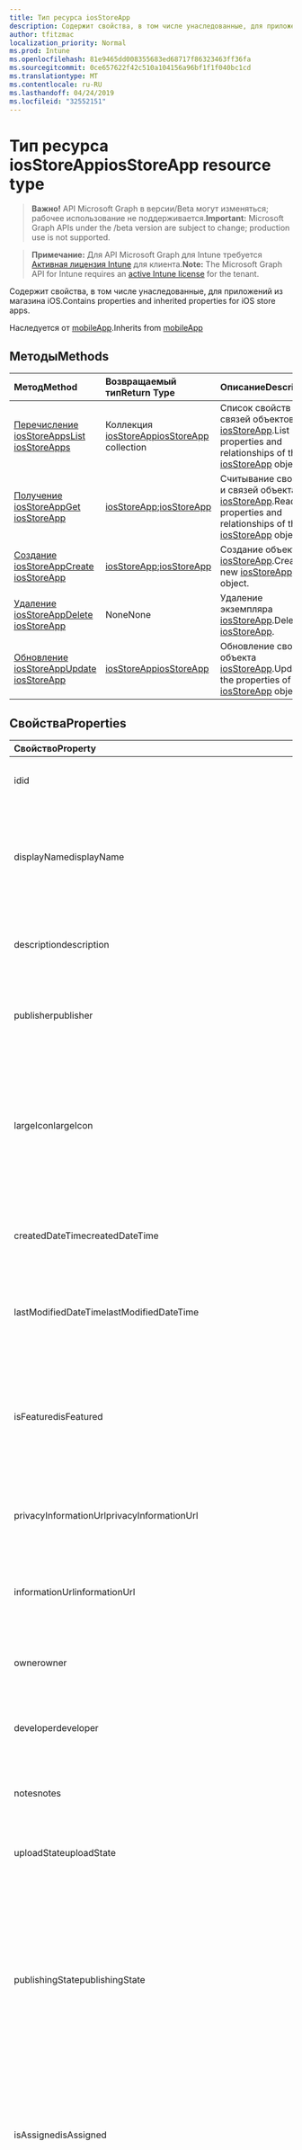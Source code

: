 ```yaml
---
title: Тип ресурса iosStoreApp
description: Содержит свойства, в том числе унаследованные, для приложений из магазина iOS.
author: tfitzmac
localization_priority: Normal
ms.prod: Intune
ms.openlocfilehash: 81e9465dd008355683ed68717f86323463ff36fa
ms.sourcegitcommit: 0ce657622f42c510a104156a96bf1f1f040bc1cd
ms.translationtype: MT
ms.contentlocale: ru-RU
ms.lasthandoff: 04/24/2019
ms.locfileid: "32552151"
---
```

# <a name="iosstoreapp-resource-type"></a><span data-ttu-id="fceca-103">Тип ресурса iosStoreApp</span><span class="sxs-lookup"><span data-stu-id="fceca-103">iosStoreApp resource type</span></span>

> <span data-ttu-id="fceca-104">**Важно!** API Microsoft Graph в версии/Beta могут изменяться; рабочее использование не поддерживается.</span><span class="sxs-lookup"><span data-stu-id="fceca-104">**Important:** Microsoft Graph APIs under the /beta version are subject to change; production use is not supported.</span></span>

> <span data-ttu-id="fceca-105">**Примечание:** Для API Microsoft Graph для Intune требуется [Активная лицензия Intune](https://go.microsoft.com/fwlink/?linkid=839381) для клиента.</span><span class="sxs-lookup"><span data-stu-id="fceca-105">**Note:** The Microsoft Graph API for Intune requires an [active Intune license](https://go.microsoft.com/fwlink/?linkid=839381) for the tenant.</span></span>

<span data-ttu-id="fceca-106">Содержит свойства, в том числе унаследованные, для приложений из магазина iOS.</span><span class="sxs-lookup"><span data-stu-id="fceca-106">Contains properties and inherited properties for iOS store apps.</span></span>


<span data-ttu-id="fceca-107">Наследуется от [mobileApp](../resources/intune-apps-mobileapp.md).</span><span class="sxs-lookup"><span data-stu-id="fceca-107">Inherits from [mobileApp](../resources/intune-apps-mobileapp.md)</span></span>

## <a name="methods"></a><span data-ttu-id="fceca-108">Методы</span><span class="sxs-lookup"><span data-stu-id="fceca-108">Methods</span></span>
|<span data-ttu-id="fceca-109">Метод</span><span class="sxs-lookup"><span data-stu-id="fceca-109">Method</span></span>|<span data-ttu-id="fceca-110">Возвращаемый тип</span><span class="sxs-lookup"><span data-stu-id="fceca-110">Return Type</span></span>|<span data-ttu-id="fceca-111">Описание</span><span class="sxs-lookup"><span data-stu-id="fceca-111">Description</span></span>|
|:---|:---|:---|
|[<span data-ttu-id="fceca-112">Перечисление iosStoreApps</span><span class="sxs-lookup"><span data-stu-id="fceca-112">List iosStoreApps</span></span>](../api/intune-apps-iosstoreapp-list.md)|<span data-ttu-id="fceca-113">Коллекция [iosStoreApp](../resources/intune-apps-iosstoreapp.md)</span><span class="sxs-lookup"><span data-stu-id="fceca-113">[iosStoreApp](../resources/intune-apps-iosstoreapp.md) collection</span></span>|<span data-ttu-id="fceca-114">Список свойств и связей объектов [iosStoreApp](../resources/intune-apps-iosstoreapp.md).</span><span class="sxs-lookup"><span data-stu-id="fceca-114">List properties and relationships of the [iosStoreApp](../resources/intune-apps-iosstoreapp.md) objects.</span></span>|
|[<span data-ttu-id="fceca-115">Получение iosStoreApp</span><span class="sxs-lookup"><span data-stu-id="fceca-115">Get iosStoreApp</span></span>](../api/intune-apps-iosstoreapp-get.md)|<span data-ttu-id="fceca-116">[iosStoreApp](../resources/intune-apps-iosstoreapp.md);</span><span class="sxs-lookup"><span data-stu-id="fceca-116">[iosStoreApp](../resources/intune-apps-iosstoreapp.md)</span></span>|<span data-ttu-id="fceca-117">Считывание свойств и связей объекта [iosStoreApp](../resources/intune-apps-iosstoreapp.md).</span><span class="sxs-lookup"><span data-stu-id="fceca-117">Read properties and relationships of the [iosStoreApp](../resources/intune-apps-iosstoreapp.md) object.</span></span>|
|[<span data-ttu-id="fceca-118">Создание iosStoreApp</span><span class="sxs-lookup"><span data-stu-id="fceca-118">Create iosStoreApp</span></span>](../api/intune-apps-iosstoreapp-create.md)|<span data-ttu-id="fceca-119">[iosStoreApp](../resources/intune-apps-iosstoreapp.md);</span><span class="sxs-lookup"><span data-stu-id="fceca-119">[iosStoreApp](../resources/intune-apps-iosstoreapp.md)</span></span>|<span data-ttu-id="fceca-120">Создание объекта [iosStoreApp](../resources/intune-apps-iosstoreapp.md).</span><span class="sxs-lookup"><span data-stu-id="fceca-120">Create a new [iosStoreApp](../resources/intune-apps-iosstoreapp.md) object.</span></span>|
|[<span data-ttu-id="fceca-121">Удаление iosStoreApp</span><span class="sxs-lookup"><span data-stu-id="fceca-121">Delete iosStoreApp</span></span>](../api/intune-apps-iosstoreapp-delete.md)|<span data-ttu-id="fceca-122">None</span><span class="sxs-lookup"><span data-stu-id="fceca-122">None</span></span>|<span data-ttu-id="fceca-123">Удаление экземпляра [iosStoreApp](../resources/intune-apps-iosstoreapp.md).</span><span class="sxs-lookup"><span data-stu-id="fceca-123">Deletes a [iosStoreApp](../resources/intune-apps-iosstoreapp.md).</span></span>|
|[<span data-ttu-id="fceca-124">Обновление iosStoreApp</span><span class="sxs-lookup"><span data-stu-id="fceca-124">Update iosStoreApp</span></span>](../api/intune-apps-iosstoreapp-update.md)|[<span data-ttu-id="fceca-125">iosStoreApp</span><span class="sxs-lookup"><span data-stu-id="fceca-125">iosStoreApp</span></span>](../resources/intune-apps-iosstoreapp.md)|<span data-ttu-id="fceca-126">Обновление свойств объекта [iosStoreApp](../resources/intune-apps-iosstoreapp.md).</span><span class="sxs-lookup"><span data-stu-id="fceca-126">Update the properties of a [iosStoreApp](../resources/intune-apps-iosstoreapp.md) object.</span></span>|

## <a name="properties"></a><span data-ttu-id="fceca-127">Свойства</span><span class="sxs-lookup"><span data-stu-id="fceca-127">Properties</span></span>
|<span data-ttu-id="fceca-128">Свойство</span><span class="sxs-lookup"><span data-stu-id="fceca-128">Property</span></span>|<span data-ttu-id="fceca-129">Тип</span><span class="sxs-lookup"><span data-stu-id="fceca-129">Type</span></span>|<span data-ttu-id="fceca-130">Описание</span><span class="sxs-lookup"><span data-stu-id="fceca-130">Description</span></span>|
|:---|:---|:---|
|<span data-ttu-id="fceca-131">id</span><span class="sxs-lookup"><span data-stu-id="fceca-131">id</span></span>|<span data-ttu-id="fceca-132">Строка</span><span class="sxs-lookup"><span data-stu-id="fceca-132">String</span></span>|<span data-ttu-id="fceca-133">Ключ объекта.</span><span class="sxs-lookup"><span data-stu-id="fceca-133">Key of the entity.</span></span> <span data-ttu-id="fceca-134">Наследуется от [mobileApp](../resources/intune-apps-mobileapp.md).</span><span class="sxs-lookup"><span data-stu-id="fceca-134">Inherited from [mobileApp](../resources/intune-apps-mobileapp.md)</span></span>|
|<span data-ttu-id="fceca-135">displayName</span><span class="sxs-lookup"><span data-stu-id="fceca-135">displayName</span></span>|<span data-ttu-id="fceca-136">Строка</span><span class="sxs-lookup"><span data-stu-id="fceca-136">String</span></span>|<span data-ttu-id="fceca-137">Название приложения, которое предоставил или импортировал администратор.</span><span class="sxs-lookup"><span data-stu-id="fceca-137">The admin provided or imported title of the app.</span></span> <span data-ttu-id="fceca-138">Наследуется от [mobileApp](../resources/intune-apps-mobileapp.md).</span><span class="sxs-lookup"><span data-stu-id="fceca-138">Inherited from [mobileApp](../resources/intune-apps-mobileapp.md)</span></span>|
|<span data-ttu-id="fceca-139">description</span><span class="sxs-lookup"><span data-stu-id="fceca-139">description</span></span>|<span data-ttu-id="fceca-140">String</span><span class="sxs-lookup"><span data-stu-id="fceca-140">String</span></span>|<span data-ttu-id="fceca-141">Описание приложения.</span><span class="sxs-lookup"><span data-stu-id="fceca-141">The description of the app.</span></span> <span data-ttu-id="fceca-142">Наследуется от [mobileApp](../resources/intune-apps-mobileapp.md).</span><span class="sxs-lookup"><span data-stu-id="fceca-142">Inherited from [mobileApp](../resources/intune-apps-mobileapp.md)</span></span>|
|<span data-ttu-id="fceca-143">publisher</span><span class="sxs-lookup"><span data-stu-id="fceca-143">publisher</span></span>|<span data-ttu-id="fceca-144">String</span><span class="sxs-lookup"><span data-stu-id="fceca-144">String</span></span>|<span data-ttu-id="fceca-145">Издатель приложения.</span><span class="sxs-lookup"><span data-stu-id="fceca-145">The publisher of the app.</span></span> <span data-ttu-id="fceca-146">Наследуется от [mobileApp](../resources/intune-apps-mobileapp.md).</span><span class="sxs-lookup"><span data-stu-id="fceca-146">Inherited from [mobileApp](../resources/intune-apps-mobileapp.md)</span></span>|
|<span data-ttu-id="fceca-147">largeIcon</span><span class="sxs-lookup"><span data-stu-id="fceca-147">largeIcon</span></span>|[<span data-ttu-id="fceca-148">mimeContent</span><span class="sxs-lookup"><span data-stu-id="fceca-148">mimeContent</span></span>](../resources/intune-shared-mimecontent.md)|<span data-ttu-id="fceca-149">Представляет большой значок, который отображается в сведениях о приложении, используется для отправки значка.</span><span class="sxs-lookup"><span data-stu-id="fceca-149">The large icon, to be displayed in the app details and used for upload of the icon.</span></span> <span data-ttu-id="fceca-150">Наследуется от [mobileApp](../resources/intune-apps-mobileapp.md).</span><span class="sxs-lookup"><span data-stu-id="fceca-150">Inherited from [mobileApp](../resources/intune-apps-mobileapp.md)</span></span>|
|<span data-ttu-id="fceca-151">createdDateTime</span><span class="sxs-lookup"><span data-stu-id="fceca-151">createdDateTime</span></span>|<span data-ttu-id="fceca-152">DateTimeOffset</span><span class="sxs-lookup"><span data-stu-id="fceca-152">DateTimeOffset</span></span>|<span data-ttu-id="fceca-153">Дата и время создания приложения.</span><span class="sxs-lookup"><span data-stu-id="fceca-153">The date and time the app was created.</span></span> <span data-ttu-id="fceca-154">Наследуется от [mobileApp](../resources/intune-apps-mobileapp.md).</span><span class="sxs-lookup"><span data-stu-id="fceca-154">Inherited from [mobileApp](../resources/intune-apps-mobileapp.md)</span></span>|
|<span data-ttu-id="fceca-155">lastModifiedDateTime</span><span class="sxs-lookup"><span data-stu-id="fceca-155">lastModifiedDateTime</span></span>|<span data-ttu-id="fceca-156">DateTimeOffset</span><span class="sxs-lookup"><span data-stu-id="fceca-156">DateTimeOffset</span></span>|<span data-ttu-id="fceca-157">Дата и время последнего изменения приложения.</span><span class="sxs-lookup"><span data-stu-id="fceca-157">The date and time the app was last modified.</span></span> <span data-ttu-id="fceca-158">Наследуется от [mobileApp](../resources/intune-apps-mobileapp.md).</span><span class="sxs-lookup"><span data-stu-id="fceca-158">Inherited from [mobileApp](../resources/intune-apps-mobileapp.md)</span></span>|
|<span data-ttu-id="fceca-159">isFeatured</span><span class="sxs-lookup"><span data-stu-id="fceca-159">isFeatured</span></span>|<span data-ttu-id="fceca-160">Boolean</span><span class="sxs-lookup"><span data-stu-id="fceca-160">Boolean</span></span>|<span data-ttu-id="fceca-161">Значение, которое показывает, отмечено ли приложение как подобранное администратором. Наследуется от объекта [mobileApp](../resources/intune-apps-mobileapp.md).</span><span class="sxs-lookup"><span data-stu-id="fceca-161">The value indicating whether the app is marked as featured by the admin. Inherited from [mobileApp](../resources/intune-apps-mobileapp.md)</span></span>|
|<span data-ttu-id="fceca-162">privacyInformationUrl</span><span class="sxs-lookup"><span data-stu-id="fceca-162">privacyInformationUrl</span></span>|<span data-ttu-id="fceca-163">String</span><span class="sxs-lookup"><span data-stu-id="fceca-163">String</span></span>|<span data-ttu-id="fceca-164">URL-адрес заявления о конфиденциальности.</span><span class="sxs-lookup"><span data-stu-id="fceca-164">The privacy statement Url.</span></span> <span data-ttu-id="fceca-165">Наследуется от [mobileApp](../resources/intune-apps-mobileapp.md).</span><span class="sxs-lookup"><span data-stu-id="fceca-165">Inherited from [mobileApp](../resources/intune-apps-mobileapp.md)</span></span>|
|<span data-ttu-id="fceca-166">informationUrl</span><span class="sxs-lookup"><span data-stu-id="fceca-166">informationUrl</span></span>|<span data-ttu-id="fceca-167">String</span><span class="sxs-lookup"><span data-stu-id="fceca-167">String</span></span>|<span data-ttu-id="fceca-168">URL-адрес страницы с дополнительными сведениями.</span><span class="sxs-lookup"><span data-stu-id="fceca-168">The more information Url.</span></span> <span data-ttu-id="fceca-169">Наследуется от [mobileApp](../resources/intune-apps-mobileapp.md).</span><span class="sxs-lookup"><span data-stu-id="fceca-169">Inherited from [mobileApp](../resources/intune-apps-mobileapp.md)</span></span>|
|<span data-ttu-id="fceca-170">owner</span><span class="sxs-lookup"><span data-stu-id="fceca-170">owner</span></span>|<span data-ttu-id="fceca-171">String</span><span class="sxs-lookup"><span data-stu-id="fceca-171">String</span></span>|<span data-ttu-id="fceca-172">Владелец приложения.</span><span class="sxs-lookup"><span data-stu-id="fceca-172">The owner of the app.</span></span> <span data-ttu-id="fceca-173">Наследуется от [mobileApp](../resources/intune-apps-mobileapp.md).</span><span class="sxs-lookup"><span data-stu-id="fceca-173">Inherited from [mobileApp](../resources/intune-apps-mobileapp.md)</span></span>|
|<span data-ttu-id="fceca-174">developer</span><span class="sxs-lookup"><span data-stu-id="fceca-174">developer</span></span>|<span data-ttu-id="fceca-175">String</span><span class="sxs-lookup"><span data-stu-id="fceca-175">String</span></span>|<span data-ttu-id="fceca-176">Разработчик приложения.</span><span class="sxs-lookup"><span data-stu-id="fceca-176">The developer of the app.</span></span> <span data-ttu-id="fceca-177">Наследуется от [mobileApp](../resources/intune-apps-mobileapp.md).</span><span class="sxs-lookup"><span data-stu-id="fceca-177">Inherited from [mobileApp](../resources/intune-apps-mobileapp.md)</span></span>|
|<span data-ttu-id="fceca-178">notes</span><span class="sxs-lookup"><span data-stu-id="fceca-178">notes</span></span>|<span data-ttu-id="fceca-179">String</span><span class="sxs-lookup"><span data-stu-id="fceca-179">String</span></span>|<span data-ttu-id="fceca-180">Заметки для приложения.</span><span class="sxs-lookup"><span data-stu-id="fceca-180">Notes for the app.</span></span> <span data-ttu-id="fceca-181">Наследуется от [mobileApp](../resources/intune-apps-mobileapp.md).</span><span class="sxs-lookup"><span data-stu-id="fceca-181">Inherited from [mobileApp](../resources/intune-apps-mobileapp.md)</span></span>|
|<span data-ttu-id="fceca-182">uploadState</span><span class="sxs-lookup"><span data-stu-id="fceca-182">uploadState</span></span>|<span data-ttu-id="fceca-183">Int32</span><span class="sxs-lookup"><span data-stu-id="fceca-183">Int32</span></span>|<span data-ttu-id="fceca-184">Состояние отправки.</span><span class="sxs-lookup"><span data-stu-id="fceca-184">The upload state.</span></span> <span data-ttu-id="fceca-185">Наследуется от [mobileApp](../resources/intune-apps-mobileapp.md).</span><span class="sxs-lookup"><span data-stu-id="fceca-185">Inherited from [mobileApp](../resources/intune-apps-mobileapp.md)</span></span>|
|<span data-ttu-id="fceca-186">publishingState</span><span class="sxs-lookup"><span data-stu-id="fceca-186">publishingState</span></span>|[<span data-ttu-id="fceca-187">Мобилеапппублишингстате</span><span class="sxs-lookup"><span data-stu-id="fceca-187">mobileAppPublishingState</span></span>](../resources/intune-apps-mobileapppublishingstate.md)|<span data-ttu-id="fceca-188">Состояние публикации для приложения.</span><span class="sxs-lookup"><span data-stu-id="fceca-188">The publishing state for the app.</span></span> <span data-ttu-id="fceca-189">Приложение невозможно назначить, если оно не опубликовано.</span><span class="sxs-lookup"><span data-stu-id="fceca-189">The app cannot be assigned unless the app is published.</span></span> <span data-ttu-id="fceca-190">НаСледуется от [mobileApp](../resources/intune-apps-mobileapp.md).</span><span class="sxs-lookup"><span data-stu-id="fceca-190">Inherited from [mobileApp](../resources/intune-apps-mobileapp.md).</span></span> <span data-ttu-id="fceca-191">Возможные значения: `notPublished`, `processing`, `published`.</span><span class="sxs-lookup"><span data-stu-id="fceca-191">Possible values are: `notPublished`, `processing`, `published`.</span></span>|
|<span data-ttu-id="fceca-192">isAssigned</span><span class="sxs-lookup"><span data-stu-id="fceca-192">isAssigned</span></span>|<span data-ttu-id="fceca-193">Boolean</span><span class="sxs-lookup"><span data-stu-id="fceca-193">Boolean</span></span>|<span data-ttu-id="fceca-194">Значение, указывающее, назначено ли приложение по крайней мере одной группе.</span><span class="sxs-lookup"><span data-stu-id="fceca-194">The value indicating whether the app is assigned to at least one group.</span></span> <span data-ttu-id="fceca-195">Наследуется от [mobileApp](../resources/intune-apps-mobileapp.md).</span><span class="sxs-lookup"><span data-stu-id="fceca-195">Inherited from [mobileApp](../resources/intune-apps-mobileapp.md)</span></span>|
|<span data-ttu-id="fceca-196">roleScopeTagIds</span><span class="sxs-lookup"><span data-stu-id="fceca-196">roleScopeTagIds</span></span>|<span data-ttu-id="fceca-197">Коллекция строк</span><span class="sxs-lookup"><span data-stu-id="fceca-197">String collection</span></span>|<span data-ttu-id="fceca-198">Список идентификаторов тегов области для этого мобильного приложения.</span><span class="sxs-lookup"><span data-stu-id="fceca-198">List of scope tag ids for this mobile app.</span></span> <span data-ttu-id="fceca-199">Наследуется от [mobileApp](../resources/intune-apps-mobileapp.md).</span><span class="sxs-lookup"><span data-stu-id="fceca-199">Inherited from [mobileApp](../resources/intune-apps-mobileapp.md)</span></span>|
|<span data-ttu-id="fceca-200">Депендентаппкаунт</span><span class="sxs-lookup"><span data-stu-id="fceca-200">dependentAppCount</span></span>|<span data-ttu-id="fceca-201">Int32</span><span class="sxs-lookup"><span data-stu-id="fceca-201">Int32</span></span>|<span data-ttu-id="fceca-202">Общее количество зависимостей для дочернего приложения.</span><span class="sxs-lookup"><span data-stu-id="fceca-202">The total number of dependencies the child app has.</span></span> <span data-ttu-id="fceca-203">Наследуется от [mobileApp](../resources/intune-apps-mobileapp.md).</span><span class="sxs-lookup"><span data-stu-id="fceca-203">Inherited from [mobileApp](../resources/intune-apps-mobileapp.md)</span></span>|
|<span data-ttu-id="fceca-204">bundleId</span><span class="sxs-lookup"><span data-stu-id="fceca-204">bundleId</span></span>|<span data-ttu-id="fceca-205">String</span><span class="sxs-lookup"><span data-stu-id="fceca-205">String</span></span>|<span data-ttu-id="fceca-206">Имя удостоверения.</span><span class="sxs-lookup"><span data-stu-id="fceca-206">The Identity Name.</span></span>|
|<span data-ttu-id="fceca-207">appStoreUrl</span><span class="sxs-lookup"><span data-stu-id="fceca-207">appStoreUrl</span></span>|<span data-ttu-id="fceca-208">String</span><span class="sxs-lookup"><span data-stu-id="fceca-208">String</span></span>|<span data-ttu-id="fceca-209">URL-адрес в Apple App Store</span><span class="sxs-lookup"><span data-stu-id="fceca-209">The Apple App Store URL</span></span>|
|<span data-ttu-id="fceca-210">applicableDeviceType</span><span class="sxs-lookup"><span data-stu-id="fceca-210">applicableDeviceType</span></span>|[<span data-ttu-id="fceca-211">iosDeviceType</span><span class="sxs-lookup"><span data-stu-id="fceca-211">iosDeviceType</span></span>](../resources/intune-apps-iosdevicetype.md)|<span data-ttu-id="fceca-212">Архитектура iOS, которая поддерживается этим приложением.</span><span class="sxs-lookup"><span data-stu-id="fceca-212">The iOS architecture for which this app can run on.</span></span>|
|<span data-ttu-id="fceca-213">minimumSupportedOperatingSystem</span><span class="sxs-lookup"><span data-stu-id="fceca-213">minimumSupportedOperatingSystem</span></span>|[<span data-ttu-id="fceca-214">iosMinimumOperatingSystem</span><span class="sxs-lookup"><span data-stu-id="fceca-214">iosMinimumOperatingSystem</span></span>](../resources/intune-apps-iosminimumoperatingsystem.md)|<span data-ttu-id="fceca-215">Значение, которое представляет минимальную применимую версию операционной системы.</span><span class="sxs-lookup"><span data-stu-id="fceca-215">The value for the minimum applicable operating system.</span></span>|

## <a name="relationships"></a><span data-ttu-id="fceca-216">Связи</span><span class="sxs-lookup"><span data-stu-id="fceca-216">Relationships</span></span>
|<span data-ttu-id="fceca-217">Отношение</span><span class="sxs-lookup"><span data-stu-id="fceca-217">Relationship</span></span>|<span data-ttu-id="fceca-218">Тип</span><span class="sxs-lookup"><span data-stu-id="fceca-218">Type</span></span>|<span data-ttu-id="fceca-219">Описание</span><span class="sxs-lookup"><span data-stu-id="fceca-219">Description</span></span>|
|:---|:---|:---|
|<span data-ttu-id="fceca-220">categories</span><span class="sxs-lookup"><span data-stu-id="fceca-220">categories</span></span>|<span data-ttu-id="fceca-221">Коллекция [mobileAppCategory](../resources/intune-apps-mobileappcategory.md)</span><span class="sxs-lookup"><span data-stu-id="fceca-221">[mobileAppCategory](../resources/intune-apps-mobileappcategory.md) collection</span></span>|<span data-ttu-id="fceca-222">Список категорий для этого приложения.</span><span class="sxs-lookup"><span data-stu-id="fceca-222">The list of categories for this app.</span></span> <span data-ttu-id="fceca-223">Наследуется от [mobileApp](../resources/intune-apps-mobileapp.md).</span><span class="sxs-lookup"><span data-stu-id="fceca-223">Inherited from [mobileApp](../resources/intune-apps-mobileapp.md)</span></span>|
|<span data-ttu-id="fceca-224">assignments</span><span class="sxs-lookup"><span data-stu-id="fceca-224">assignments</span></span>|<span data-ttu-id="fceca-225">Коллекция [mobileAppAssignment](../resources/intune-apps-mobileappassignment.md)</span><span class="sxs-lookup"><span data-stu-id="fceca-225">[mobileAppAssignment](../resources/intune-apps-mobileappassignment.md) collection</span></span>|<span data-ttu-id="fceca-226">Список назначений группы для этого мобильного приложения.</span><span class="sxs-lookup"><span data-stu-id="fceca-226">The list of group assignments for this mobile app.</span></span> <span data-ttu-id="fceca-227">Наследуется от [mobileApp](../resources/intune-apps-mobileapp.md).</span><span class="sxs-lookup"><span data-stu-id="fceca-227">Inherited from [mobileApp](../resources/intune-apps-mobileapp.md)</span></span>|
|<span data-ttu-id="fceca-228">installSummary</span><span class="sxs-lookup"><span data-stu-id="fceca-228">installSummary</span></span>|<span data-ttu-id="fceca-229">[mobileAppInstallSummary](../resources/intune-apps-mobileappinstallsummary.md);</span><span class="sxs-lookup"><span data-stu-id="fceca-229">[mobileAppInstallSummary](../resources/intune-apps-mobileappinstallsummary.md)</span></span>|<span data-ttu-id="fceca-230">Общие сведения по установке мобильного приложения.</span><span class="sxs-lookup"><span data-stu-id="fceca-230">Mobile App Install Summary.</span></span> <span data-ttu-id="fceca-231">Наследуется от [mobileApp](../resources/intune-apps-mobileapp.md).</span><span class="sxs-lookup"><span data-stu-id="fceca-231">Inherited from [mobileApp](../resources/intune-apps-mobileapp.md)</span></span>|
|<span data-ttu-id="fceca-232">deviceStatuses</span><span class="sxs-lookup"><span data-stu-id="fceca-232">deviceStatuses</span></span>|<span data-ttu-id="fceca-233">Коллекция [mobileAppInstallStatus](../resources/intune-apps-mobileappinstallstatus.md)</span><span class="sxs-lookup"><span data-stu-id="fceca-233">[mobileAppInstallStatus](../resources/intune-apps-mobileappinstallstatus.md) collection</span></span>|<span data-ttu-id="fceca-234">Список состояний установки для этого мобильного приложения.</span><span class="sxs-lookup"><span data-stu-id="fceca-234">The list of installation states for this mobile app.</span></span> <span data-ttu-id="fceca-235">Наследуется от [mobileApp](../resources/intune-apps-mobileapp.md).</span><span class="sxs-lookup"><span data-stu-id="fceca-235">Inherited from [mobileApp](../resources/intune-apps-mobileapp.md)</span></span>|
|<span data-ttu-id="fceca-236">userStatuses</span><span class="sxs-lookup"><span data-stu-id="fceca-236">userStatuses</span></span>|<span data-ttu-id="fceca-237">Коллекция [усераппинсталлстатус](../resources/intune-apps-userappinstallstatus.md)</span><span class="sxs-lookup"><span data-stu-id="fceca-237">[userAppInstallStatus](../resources/intune-apps-userappinstallstatus.md) collection</span></span>|<span data-ttu-id="fceca-238">Список состояний установки для этого мобильного приложения.</span><span class="sxs-lookup"><span data-stu-id="fceca-238">The list of installation states for this mobile app.</span></span> <span data-ttu-id="fceca-239">Наследуется от [mobileApp](../resources/intune-apps-mobileapp.md).</span><span class="sxs-lookup"><span data-stu-id="fceca-239">Inherited from [mobileApp](../resources/intune-apps-mobileapp.md)</span></span>|
|<span data-ttu-id="fceca-240">Таблица</span><span class="sxs-lookup"><span data-stu-id="fceca-240">relationships</span></span>|<span data-ttu-id="fceca-241">Коллекция [мобилеаппрелатионшип](../resources/intune-apps-mobileapprelationship.md)</span><span class="sxs-lookup"><span data-stu-id="fceca-241">[mobileAppRelationship](../resources/intune-apps-mobileapprelationship.md) collection</span></span>|<span data-ttu-id="fceca-242">Список отношений для этого мобильного приложения.</span><span class="sxs-lookup"><span data-stu-id="fceca-242">List of relationships for this mobile app.</span></span> <span data-ttu-id="fceca-243">Наследуется от [mobileApp](../resources/intune-apps-mobileapp.md).</span><span class="sxs-lookup"><span data-stu-id="fceca-243">Inherited from [mobileApp](../resources/intune-apps-mobileapp.md)</span></span>|

## <a name="json-representation"></a><span data-ttu-id="fceca-244">Представление JSON</span><span class="sxs-lookup"><span data-stu-id="fceca-244">JSON Representation</span></span>
<span data-ttu-id="fceca-245">Ниже представлено описание ресурса в формате JSON.</span><span class="sxs-lookup"><span data-stu-id="fceca-245">Here is a JSON representation of the resource.</span></span>
<!-- {
  "blockType": "resource",
  "keyProperty": "id",
  "@odata.type": "microsoft.graph.iosStoreApp"
}
-->
``` json
{
  "@odata.type": "#microsoft.graph.iosStoreApp",
  "id": "String (identifier)",
  "displayName": "String",
  "description": "String",
  "publisher": "String",
  "largeIcon": {
    "@odata.type": "microsoft.graph.mimeContent",
    "type": "String",
    "value": "binary"
  },
  "createdDateTime": "String (timestamp)",
  "lastModifiedDateTime": "String (timestamp)",
  "isFeatured": true,
  "privacyInformationUrl": "String",
  "informationUrl": "String",
  "owner": "String",
  "developer": "String",
  "notes": "String",
  "uploadState": 1024,
  "publishingState": "String",
  "isAssigned": true,
  "roleScopeTagIds": [
    "String"
  ],
  "dependentAppCount": 1024,
  "bundleId": "String",
  "appStoreUrl": "String",
  "applicableDeviceType": {
    "@odata.type": "microsoft.graph.iosDeviceType",
    "iPad": true,
    "iPhoneAndIPod": true
  },
  "minimumSupportedOperatingSystem": {
    "@odata.type": "microsoft.graph.iosMinimumOperatingSystem",
    "v8_0": true,
    "v9_0": true,
    "v10_0": true,
    "v11_0": true,
    "v12_0": true
  }
}
```





